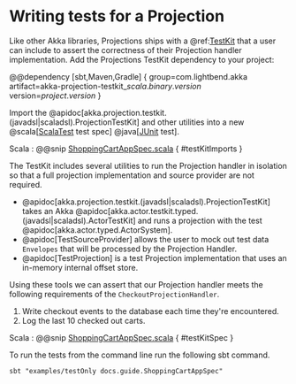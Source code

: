 # Writing tests for a Projection

Like other Akka libraries, Projections ships with a @ref:[TestKit](../testing.md) that a user can include to assert the correctness of their Projection handler implementation.
Add the Projections TestKit dependency to your project:

@@dependency [sbt,Maven,Gradle] {
group=com.lightbend.akka
artifact=akka-projection-testkit_$scala.binary.version$
version=$project.version$
}

Import the @apidoc[akka.projection.testkit.(javadsl|scaladsl).ProjectionTestKit] and other utilities into a new 
@scala[[ScalaTest](https://doc.akka.io/docs/akka/current/typed/testing-async.html#test-framework-integration) test spec]
@java[[JUnit](https://doc.akka.io/docs/akka/current/typed/testing-async.html#test-framework-integration) test].

Scala
:  @@snip [ShoppingCartAppSpec.scala](/examples/src/test/scala/docs/guide/ShoppingCartAppSpec.scala) { #testKitImports }

The TestKit includes several utilities to run the Projection handler in isolation so that a full projection implementation and source provider are not required.

* @apidoc[akka.projection.testkit.(javadsl|scaladsl).ProjectionTestKit] takes an Akka @apidoc[akka.actor.testkit.typed.(javadsl|scaladsl).ActorTestKit] and runs a projection with the test @apidoc[akka.actor.typed.ActorSystem].
* @apidoc[TestSourceProvider] allows the user to mock out test data `Envelopes` that will be processed by the Projection Handler.
* @apidoc[TestProjection] is a test Projection implementation that uses an in-memory internal offset store.

Using these tools we can assert that our Projection handler meets the following requirements of the `CheckoutProjectionHandler`.

1. Write checkout events to the database each time they're encountered.
1. Log the last 10 checked out carts.

Scala
:  @@snip [ShoppingCartAppSpec.scala](/examples/src/test/scala/docs/guide/ShoppingCartAppSpec.scala) { #testKitSpec }

To run the tests from the command line run the following sbt command.

```
sbt "examples/testOnly docs.guide.ShoppingCartAppSpec"
```
